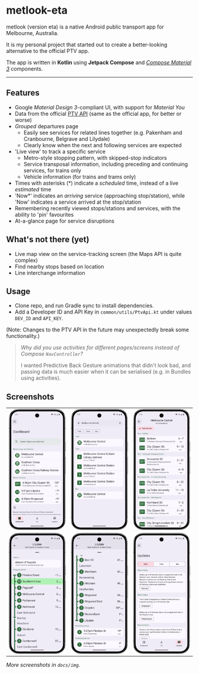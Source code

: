 # metlook-eta

metlook (version eta) is a native Android public transport app for Melbourne, Australia.

It is my personal project that started out to create a better-looking alternative to the official PTV app.

The app is written in **Kotlin** using **Jetpack Compose** and [_Compose Material 3_](https://developer.android.com/jetpack/androidx/releases/compose-material3) components.

---

## Features

- Google _Material Design 3_-compliant UI, with support for _Material You_
- Data from the official [PTV API](https://www.ptv.vic.gov.au/footer/data-and-reporting/datasets/ptv-timetable-api/) (same as the official app, for better or worse)
- _Grouped_ departures page
  - Easily see services for related lines together (e.g. Pakenham and Cranbourne, Belgrave and Lilydale)
  - Clearly know when the next and following services are expected
- 'Live view' to track a specific service
  - Metro-style stopping pattern, with skipped-stop indicators
  - Service transposal information, including preceding and continuing services, for trains only
  - Vehicle information (for trains and trams only)
- Times with asterisks (\*) indicate a _scheduled_ time, instead of a live _estimated_ time
- 'Now\*' indicates an _arriving_ service (approaching stop/station), while 'Now' indicates a service arrived at the stop/station
- Remembering recently viewed stops/stations and services, with the ability to 'pin' favourites
- At-a-glance page for service disruptions

## What's not there (yet)

- Live map view on the service-tracking screen (the Maps API is quite complex)
- Find nearby stops based on location
- Line interchange information

## Usage

- Clone repo, and run Gradle sync to install dependencies.
- Add a Developer ID and API Key in `common/utils/PtvApi.kt` under values `DEV_ID` and `API_KEY`.

(Note: Changes to the PTV API in the future may unexpectedly break some functionality.)

> _Why did you use activities for different pages/screens instead of Compose `NavController`?_
>
> I wanted Predictive Back Gesture animations that didn't look bad, and passing data is much easier when it can be serialised (e.g. in Bundles using activities).

## Screenshots

|                                                              |                                                                           |                                                              |
| ------------------------------------------------------------ | ------------------------------------------------------------------------- | ------------------------------------------------------------ |
| ![home page](docs/img/Screenshot_20250305_170906.png)        | ![search page](docs/img/Screenshot_20250305_164617.png)                   | ![departures](docs/img/Screenshot_20250305_164553.png)       |
| ![service page top](docs/img/Screenshot_20250305_164724.png) | ![service page with transposals](docs/img/Screenshot_20250305_164751.png) | ![disruptions page](docs/img/Screenshot_20250305_164805.png) |

_More screenshots in `docs/img`._
